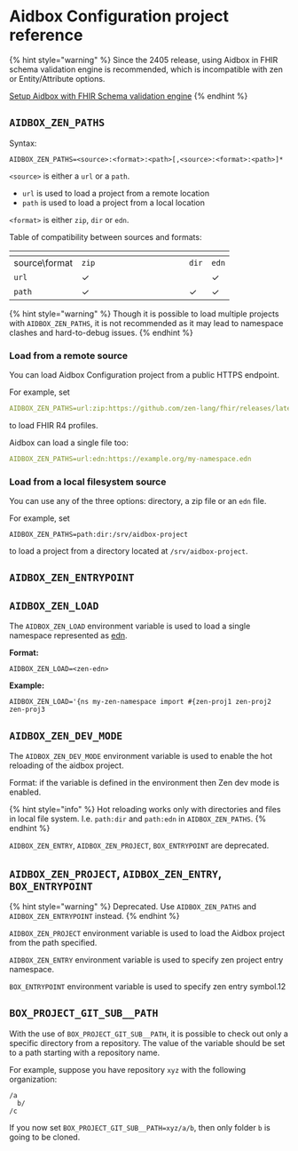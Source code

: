 # Aidbox Configuration project reference

{% hint style="warning" %}
Since the 2405 release, using Aidbox in FHIR schema validation engine is recommended, which is incompatible with zen or Entity/Attribute options.

[Setup Aidbox with FHIR Schema validation engine](https://docs.aidbox.app/modules-1/profiling-and-validation/fhir-schema-validator/setup)
{% endhint %}

## `AIDBOX_ZEN_PATHS`

Syntax:

```
AIDBOX_ZEN_PATHS=<source>:<format>:<path>[,<source>:<format>:<path>]*
```

`<source>` is either a `url` or a `path`.

* `url` is used to load a project from a remote location
* `path` is used to load a project from a local location

`<format>` is either `zip`, `dir` or `edn`.

Table of compatibility between sources and formats:

<table data-header-hidden><thead><tr><th></th><th width="178"></th><th></th><th></th></tr></thead><tbody><tr><td>source\format</td><td><code>zip</code></td><td><code>dir</code></td><td><code>edn</code></td></tr><tr><td><code>url</code></td><td>✓</td><td></td><td>✓</td></tr><tr><td><code>path</code></td><td>✓</td><td>✓</td><td>✓</td></tr></tbody></table>

{% hint style="warning" %}
Though it is possible to load multiple projects with `AIDBOX_ZEN_PATHS`, it is not recommended as it may lead to namespace clashes and hard-to-debug issues.
{% endhint %}

### Load from a remote source

You can load Aidbox Configuration project from a public HTTPS endpoint.

For example, set

```yaml
AIDBOX_ZEN_PATHS=url:zip:https://github.com/zen-lang/fhir/releases/latest/download/hl7.fhir.r4.core.zip
```

to load FHIR R4 profiles.

Aidbox can load a single file too:

```yaml
AIDBOX_ZEN_PATHS=url:edn:https://example.org/my-namespace.edn
```

### Load from a local filesystem source&#x20;

You can use any of the three options: directory, a zip file or an `edn` file.

For example, set

```
AIDBOX_ZEN_PATHS=path:dir:/srv/aidbox-project
```

to load a project from a directory located at `/srv/aidbox-project`.

## `AIDBOX_ZEN_ENTRYPOINT`

## `AIDBOX_ZEN_LOAD`

The `AIDBOX_ZEN_LOAD` environment variable is used to load a single namespace represented as [edn](https://github.com/edn-format/edn).

**Format:**

```
AIDBOX_ZEN_LOAD=<zen-edn>
```

**Example:**

```
AIDBOX_ZEN_LOAD='{ns my-zen-namespace import #{zen-proj1 zen-proj2 zen-proj3
```

## `AIDBOX_ZEN_DEV_MODE`

The `AIDBOX_ZEN_DEV_MODE` environment variable is used to enable the hot reloading of the aidbox project.

Format: if the variable is defined in the environment then Zen dev mode is enabled.

{% hint style="info" %}
Hot reloading works only with directories and files in local file system. I.e. `path:dir` and `path:edn` in `AIDBOX_ZEN_PATHS`.
{% endhint %}

`AIDBOX_ZEN_ENTRY`, `AIDBOX_ZEN_PROJECT`, `BOX_ENTRYPOINT` are deprecated.

## `AIDBOX_ZEN_PROJECT`, `AIDBOX_ZEN_ENTRY`, `BOX_ENTRYPOINT`

{% hint style="warning" %}
Deprecated. Use `AIDBOX_ZEN_PATHS` and `AIDBOX_ZEN_ENTRYPOINT` instead.
{% endhint %}

`AIDBOX_ZEN_PROJECT` environment variable is used to load the Aidbox project from the path specified.

`AIDBOX_ZEN_ENTRY` environment variable is used to specify zen project entry namespace.

`BOX_ENTRYPOINT` environment variable is used to specify zen entry symbol.12

## `BOX_PROJECT_GIT_SUB__PATH`

With the use of `BOX_PROJECT_GIT_SUB__PATH`, it is possible to check out only a specific directory from a repository. The value of the variable should be set to a path starting with a repository name.&#x20;

For example, suppose you have repository `xyz` with the following organization:

```
/a
  b/
/c
```

If you now set `BOX_PROJECT_GIT_SUB__PATH=xyz/a/b`, then only folder `b` is going to be cloned.
